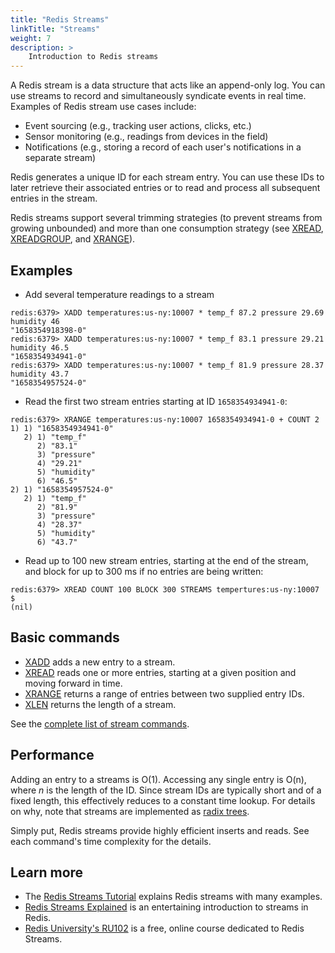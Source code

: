 ```yaml
---
title: "Redis Streams"
linkTitle: "Streams"
weight: 7
description: >
    Introduction to Redis streams
---
```


A Redis stream is a data structure that acts like an append-only log. You can use streams to record and simultaneously syndicate events in real time. Examples of Redis stream use cases include:

* Event sourcing (e.g., tracking user actions, clicks, etc.)
* Sensor monitoring (e.g., readings from devices in the field) 
* Notifications (e.g., storing a record of each user's notifications in a separate stream)

Redis generates a unique ID for each stream entry. You can use these IDs to later retrieve their associated entries or to read and process all subsequent entries in the stream.

Redis streams support several trimming strategies (to prevent streams from growing unbounded) and more than one consumption strategy (see [XREAD](/commands/xread), [XREADGROUP](/commands/xreadgroup), and [XRANGE](/commands/xrange)).

## Examples

* Add several temperature readings to a stream
```
redis:6379> XADD temperatures:us-ny:10007 * temp_f 87.2 pressure 29.69 humidity 46
"1658354918398-0"
redis:6379> XADD temperatures:us-ny:10007 * temp_f 83.1 pressure 29.21 humidity 46.5
"1658354934941-0"
redis:6379> XADD temperatures:us-ny:10007 * temp_f 81.9 pressure 28.37 humidity 43.7
"1658354957524-0"
```

* Read the first two stream entries starting at ID `1658354934941-0`:
```
redis:6379> XRANGE temperatures:us-ny:10007 1658354934941-0 + COUNT 2
1) 1) "1658354934941-0"
   2) 1) "temp_f"
      2) "83.1"
      3) "pressure"
      4) "29.21"
      5) "humidity"
      6) "46.5"
2) 1) "1658354957524-0"
   2) 1) "temp_f"
      2) "81.9"
      3) "pressure"
      4) "28.37"
      5) "humidity"
      6) "43.7"
``` 

* Read up to 100 new stream entries, starting at the end of the stream, and block for up to 300 ms if no entries are being written:
```
redis:6379> XREAD COUNT 100 BLOCK 300 STREAMS tempertures:us-ny:10007 $
(nil)
```

## Basic commands

* [XADD](/commands/xadd) adds a new entry to a stream.
* [XREAD](/commands/xread) reads one or more entries, starting at a given position and moving forward in time.
* [XRANGE](/commands/xrange) returns a range of entries between two supplied entry IDs.
* [XLEN](/commands/xlen) returns the length of a stream.
 
See the [complete list of stream commands](https://redis.io/commands/?group=stream).

## Performance

Adding an entry to a streams is O(1). Accessing any single entry is O(n), where _n_ is the length of the ID. Since stream IDs are typically short and of a fixed length, this effectively reduces to a constant time lookup. For details on why, note that streams are implemented as [radix trees](https://en.wikipedia.org/wiki/Radix_tree).

Simply put, Redis streams provide highly efficient inserts and reads. See each command's time complexity for the details.

## Learn more

* The [Redis Streams Tutorial](/docs/data-types/streams-tutorial.md) explains Redis streams with many examples.
* [Redis Streams Explained](https://www.youtube.com/watch?v=Z8qcpXyMAiA) is an entertaining introduction to streams in Redis.
* [Redis University's RU102](https://university.redis.com/courses/ru102/) is a free, online course dedicated to Redis Streams.
